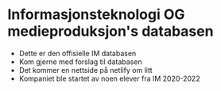 # Informasjonsteknologi OG medieproduksjon's databasen

- Dette er den offisielle IM databasen
- Kom gjerne med forslag til databasen
- Det kommer en nettside på netlify om litt
- Kompaniet ble startet av noen elever fra IM 2020-2022
